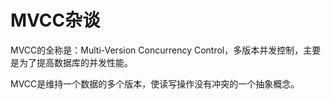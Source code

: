 # MVCC杂谈

MVCC的全称是：Multi-Version Concurrency Control，多版本并发控制，主要是为了提高数据库的并发性能。

MVCC是维持一个数据的多个版本，使读写操作没有冲突的一个抽象概念。

